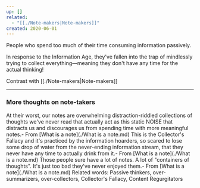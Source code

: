 ```yaml
---
up: []
related:
  - "[[./Note-makers|Note-makers]]"
created: 2020-06-01
---
```

People who spend too much of their time consuming information passively. 

In response to the Information Age, they've fallen into the trap of mindlessly trying to collect everything—meaning they don't have any time for the actual thinking!

Contrast with [[./Note-makers|Note-makers]]

---

### More thoughts on note-takers
At their worst, our notes are overwhelming distraction-riddled collections of  thoughts we've never read that actually act as this static NOISE that distracts us and discourages us from spending time with more meaningful notes.- From [What is a note](./What is a note.md) This is the Collector's Fallacy and it's practiced by the information hoarders, so scared to lose some drop of water from the never-ending information stream, that they never have any time to actually drink from it.- From [What is a note](./What is a note.md) Those people sure have a lot of notes. A lot of "containers of thoughts". It's just too bad they've never enjoyed them.- From [What is a note](./What is a note.md)
Related words: Passive thinkers, over-summarizers, over-collectors, Collector's Fallacy, Content Regurgitators

